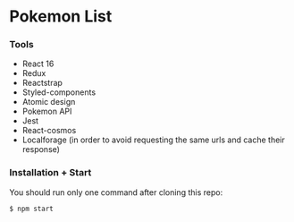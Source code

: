 # Pokemon List

### Tools

  - React 16
  - Redux
  - Reactstrap
  - Styled-components
  - Atomic design
  - Pokemon API
  - Jest
  - React-cosmos
  - Localforage (in order to avoid requesting the same urls and cache their response)

### Installation + Start

You should run only one command after cloning this repo:

```$ npm start```
